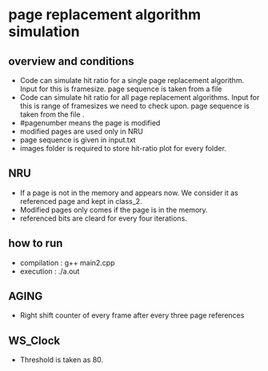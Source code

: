 # page replacement algorithm simulation
## overview and conditions ##
- Code can simulate hit ratio for a single page replacement algorithm. Input for this is framesize. page sequence is taken from a file
- Code can simulate hit ratio for all page replacement algorithms. Input for this is range of framesizes we need to check upon. page sequence is taken from the file .
- #pagenumber means the page is modified
- modified pages are used only in NRU 
- page sequence is given in input.txt
- images folder is required to store hit-ratio plot for every folder.

## NRU ##
- If a page is not in the memory and appears now. We consider it as referenced page and kept in class_2.
- Modified pages only comes if the page is in the memory.
- referenced bits are cleard for every four iterations.

## how to run ##
- compilation : g++ main2.cpp
- execution : ./a.out

## AGING ##
- Right shift counter of every frame after every three page references

## WS_Clock ##
- Threshold is taken as 80.



